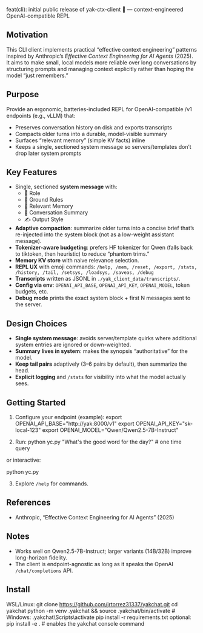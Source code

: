 feat(cli): initial public release of yak-ctx-client 🐼 — context-engineered OpenAI-compatible REPL

## Motivation
This CLI client implements practical “effective context engineering” patterns inspired by
Anthropic’s *Effective Context Engineering for AI Agents* (2025). It aims to make small,
local models more reliable over long conversations by structuring prompts and managing
context explicitly rather than hoping the model “just remembers.”

## Purpose
Provide an ergonomic, batteries-included REPL for OpenAI-compatible /v1 endpoints
(e.g., vLLM) that:
- Preserves conversation history on disk and exports transcripts
- Compacts older turns into a durable, model-visible summary
- Surfaces “relevant memory” (simple KV facts) inline
- Keeps a single, sectioned system message so servers/templates don’t drop later system prompts

## Key Features
- Single, sectioned **system message** with:
  - 🐼 Role
  - 📏 Ground Rules
  - 🧠 Relevant Memory
  - 🧾 Conversation Summary
  - ✍️ Output Style
- **Adaptive compaction**: summarize older turns into a concise brief that’s re-injected into
  the system block (not as a low-weight assistant message).
- **Tokenizer-aware budgeting**: prefers HF tokenizer for Qwen (falls back to tiktoken, then heuristic)
  to reduce “phantom trims.”
- **Memory KV store** with naive relevance selection.
- **REPL UX** with emoji commands:
  `/help, /mem, /reset, /export, /stats, /history, /tail, /setsys, /loadsys, /saveas, /debug`
- **Transcripts** written as JSONL in `./yak_client_data/transcripts/`.
- **Config via env**: `OPENAI_API_BASE`, `OPENAI_API_KEY`, `OPENAI_MODEL`, token budgets, etc.
- **Debug mode** prints the exact system block + first N messages sent to the server.

## Design Choices
- **Single system message**: avoids server/template quirks where additional system entries
  are ignored or down-weighted.
- **Summary lives in system**: makes the synopsis “authoritative” for the model.
- **Keep tail pairs** adaptively (3–6 pairs by default), then summarize the head.
- **Explicit logging** and `/stats` for visibility into what the model actually sees.

## Getting Started

1) Configure your endpoint (example):
export OPENAI_API_BASE="http://yak:8000/v1"
export OPENAI_API_KEY="sk-local-123"
export OPENAI_MODEL="Qwen/Qwen2.5-7B-Instruct"

2) Run:
python yc.py "What's the good word for the day?" # one time query

or interactive:

python yc.py

3) Explore `/help` for commands.

## References
- Anthropic, “Effective Context Engineering for AI Agents” (2025)

## Notes
- Works well on Qwen2.5-7B-Instruct; larger variants (14B/32B) improve long-horizon fidelity.
- The client is endpoint-agnostic as long as it speaks the OpenAI `/chat/completions` API.


## Install
WSL/Linux:
git clone https://github.com/jrtorrez31337/yakchat.git
cd yakchat
python -m venv .yakchat && source .yakchat/bin/activate   # Windows: .yakchat\Scripts\activate
pip install -r requirements.txt
optional: pip install -e .   # enables the yakchat console command
